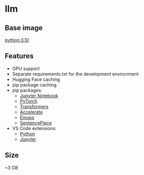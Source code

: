 # llm

## Base image
[python:3.10](https://hub.docker.com/_/python)

## Features
* GPU support
* Separate requirements.txt for the development environment
* Hugging Face caching
* pip package caching
* pip packages:
    * [Jupyter Notebook](https://jupyter.org/)
    * [PyTorch](https://pytorch.org/)
    * [Transformers](https://huggingface.co/docs/transformers/index)
    * [Accelerate](https://huggingface.co/docs/accelerate/index)
    * [Einops](https://einops.rocks/)
    * [SentencePiece](https://github.com/google/sentencepiece)
* VS Code extensions: 
    * [Python](https://marketplace.visualstudio.com/items?itemName=ms-python.python)
    * [Jupyter](https://marketplace.visualstudio.com/items?itemName=ms-toolsai.jupyter)

## Size
~3 GB
